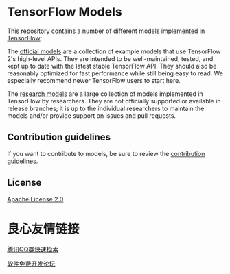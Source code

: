 # TensorFlow Models

This repository contains a number of different models implemented in [TensorFlow](https://www.tensorflow.org):

The [official models](official) are a collection of example models that use TensorFlow 2's high-level APIs. They are intended to be well-maintained, tested, and kept up to date with the latest stable TensorFlow API. They should also be reasonably optimized for fast performance while still being easy to read. We especially recommend newer TensorFlow users to start here.

The [research models](https://github.com/tensorflow/models/tree/master/research) are a large collection of models implemented in TensorFlow by researchers. They are not officially supported or available in release branches; it is up to the individual researchers to maintain the models and/or provide support on issues and pull requests.

## Contribution guidelines

If you want to contribute to models, be sure to review the [contribution guidelines](CONTRIBUTING.md).

## License

[Apache License 2.0](LICENSE)


 # 良心友情链接

[腾讯QQ群快速检索](http://u.720life.cn/s/8cf73f7c)

[软件免费开发论坛](http://u.720life.cn/s/bbb01dc0)